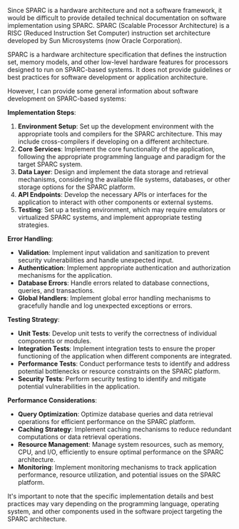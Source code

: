 Since SPARC is a hardware architecture and not a software framework, it would be difficult to provide detailed technical documentation on software implementation using SPARC. SPARC (Scalable Processor Architecture) is a RISC (Reduced Instruction Set Computer) instruction set architecture developed by Sun Microsystems (now Oracle Corporation).

SPARC is a hardware architecture specification that defines the instruction set, memory models, and other low-level hardware features for processors designed to run on SPARC-based systems. It does not provide guidelines or best practices for software development or application architecture.

However, I can provide some general information about software development on SPARC-based systems:

**Implementation Steps**:
1. **Environment Setup**: Set up the development environment with the appropriate tools and compilers for the SPARC architecture. This may include cross-compilers if developing on a different architecture.
2. **Core Services**: Implement the core functionality of the application, following the appropriate programming language and paradigm for the target SPARC system.
3. **Data Layer**: Design and implement the data storage and retrieval mechanisms, considering the available file systems, databases, or other storage options for the SPARC platform.
4. **API Endpoints**: Develop the necessary APIs or interfaces for the application to interact with other components or external systems.
5. **Testing**: Set up a testing environment, which may require emulators or virtualized SPARC systems, and implement appropriate testing strategies.

**Error Handling**:
- **Validation**: Implement input validation and sanitization to prevent security vulnerabilities and handle unexpected input.
- **Authentication**: Implement appropriate authentication and authorization mechanisms for the application.
- **Database Errors**: Handle errors related to database connections, queries, and transactions.
- **Global Handlers**: Implement global error handling mechanisms to gracefully handle and log unexpected exceptions or errors.

**Testing Strategy**:
- **Unit Tests**: Develop unit tests to verify the correctness of individual components or modules.
- **Integration Tests**: Implement integration tests to ensure the proper functioning of the application when different components are integrated.
- **Performance Tests**: Conduct performance tests to identify and address potential bottlenecks or resource constraints on the SPARC platform.
- **Security Tests**: Perform security testing to identify and mitigate potential vulnerabilities in the application.

**Performance Considerations**:
- **Query Optimization**: Optimize database queries and data retrieval operations for efficient performance on the SPARC platform.
- **Caching Strategy**: Implement caching mechanisms to reduce redundant computations or data retrieval operations.
- **Resource Management**: Manage system resources, such as memory, CPU, and I/O, efficiently to ensure optimal performance on the SPARC architecture.
- **Monitoring**: Implement monitoring mechanisms to track application performance, resource utilization, and potential issues on the SPARC platform.

It's important to note that the specific implementation details and best practices may vary depending on the programming language, operating system, and other components used in the software project targeting the SPARC architecture.